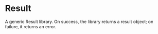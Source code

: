 # Result
A generic Result library. On success, the library returns a result object; on failure, it returns an error.
